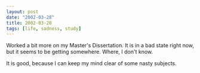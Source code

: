 ```yaml
---
layout: post
date: "2002-03-28"
title: 2002-03-28
tags: [life, sadness, study]
---
```

Worked a bit more on my Master's Dissertation. It is in a bad state
right now, but it seems to be getting somewhere. Where, I don't
know.

It is good, because I can keep my mind clear of some nasty
subjects.


